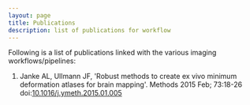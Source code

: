 ```yaml
---
layout: page
title: Publications
description: list of publications for workflow
---
```



Following is a list of publications linked with the various imaging workflows/pipelines:


1. Janke AL, Ullmann JF, 'Robust methods to create ex vivo minimum deformation atlases for brain mapping'. Methods 2015 
Feb; 73:18-26 doi:[10.1016/j.ymeth.2015.01.005](http://www.ncbi.nlm.nih.gov/pubmed/25620005)
